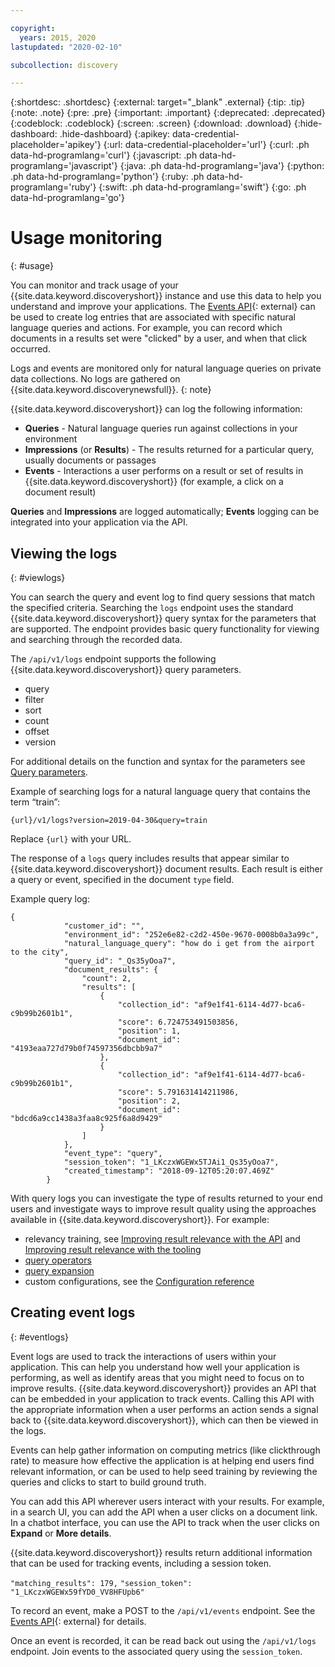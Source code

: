 ```yaml
---

copyright:
  years: 2015, 2020
lastupdated: "2020-02-10"

subcollection: discovery

---
```


{:shortdesc: .shortdesc}
{:external: target="_blank" .external}
{:tip: .tip}
{:note: .note}
{:pre: .pre}
{:important: .important}
{:deprecated: .deprecated}
{:codeblock: .codeblock}
{:screen: .screen}
{:download: .download}
{:hide-dashboard: .hide-dashboard}
{:apikey: data-credential-placeholder='apikey'} 
{:url: data-credential-placeholder='url'}
{:curl: .ph data-hd-programlang='curl'}
{:javascript: .ph data-hd-programlang='javascript'}
{:java: .ph data-hd-programlang='java'}
{:python: .ph data-hd-programlang='python'}
{:ruby: .ph data-hd-programlang='ruby'}
{:swift: .ph data-hd-programlang='swift'}
{:go: .ph data-hd-programlang='go'}

# Usage monitoring
{: #usage}

You can monitor and track usage of your {{site.data.keyword.discoveryshort}} instance and use this data to help you understand and improve your applications. The [Events API](https://{DomainName}/apidocs/discovery#create-event){: external} can be used to create log entries that are associated with specific natural language queries and actions. For example, you can record which documents in a results set were "clicked" by a user, and when that click occurred.

Logs and events are monitored only for natural language queries on private data collections. No logs are gathered on {{site.data.keyword.discoverynewsfull}}.
{: note}

{{site.data.keyword.discoveryshort}} can log the following information:
- **Queries** - Natural language queries run against collections in your environment 
- **Impressions** (or **Results**) -  The results returned for a particular query, usually documents or passages 
- **Events** - Interactions a user performs on a result or set of results in {{site.data.keyword.discoveryshort}} (for example, a click on a document result)

**Queries** and **Impressions** are logged automatically; **Events** logging can be integrated into your application via the API.

## Viewing the logs
{: #viewlogs}

You can search the query and event log to find query sessions that match the specified criteria. Searching the `logs` endpoint uses the standard {{site.data.keyword.discoveryshort}} query syntax for the parameters that are supported. The endpoint provides basic query functionality for viewing and searching through the recorded data.  

The `/api/v1/logs` endpoint supports the following {{site.data.keyword.discoveryshort}} query parameters.
- query 
- filter
- sort
- count 
- offset
- version

For additional details on the function and syntax for the parameters see [Query parameters](/docs/discovery?topic=discovery-query-parameters).

Example of searching logs for a natural language query that contains the term “train”:

`{url}/v1/logs?version=2019-04-30&query=train`

Replace `{url}` with your URL.

The response of a `logs` query includes results that appear similar to {{site.data.keyword.discoveryshort}} document results. Each result is either a query or event, specified in the document `type` field.  

Example query log:

```
{
            "customer_id": "",
            "environment_id": "252e6e82-c2d2-450e-9670-0008b0a3a99c",
            "natural_language_query": "how do i get from the airport to the city",
            "query_id": "_Qs35yOoa7",
            "document_results": {
                "count": 2,
                "results": [
                    {
                        "collection_id": "af9e1f41-6114-4d77-bca6-c9b99b2601b1",
                        "score": 6.724753491503856,
                        "position": 1,
                        "document_id": "4193eaa727d79b0f74597356dbcbb9a7"
                    },
                    {
                        "collection_id": "af9e1f41-6114-4d77-bca6-c9b99b2601b1",
                        "score": 5.791631414211986,
                        "position": 2,
                        "document_id": "bdcd6a9cc1438a3faa8c925f6a8d9429"
                    }
                ]
            },
            "event_type": "query",
            "session_token": "1_LKczxWGEWx5TJAi1_Qs35yOoa7",
            "created_timestamp": "2018-09-12T05:20:07.469Z"
        }
```

With query logs you can investigate the type of results returned to your end users and investigate ways to improve result quality using the approaches available in {{site.data.keyword.discoveryshort}}. For example: 
- relevancy training, see [Improving result relevance with the API](/docs/discovery?topic=discovery-improving-result-relevance-with-the-api) and [Improving result relevance with the tooling](/docs/discovery?topic=discovery-improving-result-relevance-with-the-tooling)
- [query operators](/docs/discovery?topic=discovery-query-operators)
- [query expansion](/docs/discovery?topic=discovery-query-concepts#query-expansion)
- custom configurations, see the [Configuration reference](/docs/discovery?topic=discovery-configref)

## Creating event logs
{: #eventlogs}

Event logs are used to track the interactions of users within your application. This can help you understand how well your application is performing, as well as identify areas that you might need to focus on to improve results. {{site.data.keyword.discoveryshort}} provides an API that can be embedded in your application to track events. Calling this API with the appropriate information when a user performs an action sends a signal back to {{site.data.keyword.discoveryshort}}, which can then be viewed in the logs. 

Events can help gather information on computing metrics (like clickthrough rate) to measure how effective the application is at helping end users find relevant information, or can be used to help seed training by reviewing the queries and clicks to start to build ground truth. 

You can add this API wherever users interact with your results. For example, in a search UI, you can add the API when a user clicks on a document link. In a chatbot interface, you can use the API to track when the user clicks on **Expand** or **More details**.

{{site.data.keyword.discoveryshort}} results return additional information that can be used for tracking events, including a session token. 

`"matching_results": 179,`
`"session_token": "1_LKczxWGEWx59fYD0_VV8HFUpb6"`

To record an event, make a POST to the `/api/v1/events` endpoint. See the 
[Events API](https://{DomainName}/apidocs/discovery#create-event){: external} for details.

Once an event is recorded, it can be read back out using the `/api/v1/logs` endpoint. Join events to the associated query using the `session_token`.